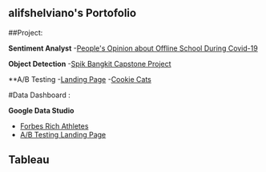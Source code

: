 ## alifshelviano's Portofolio


##Project:

**Sentiment Analyst** 
-[People's Opinion about Offline School During Covid-19](https://github.com/alifshelviano/Sentimen_analysis-PTM-Covid)

**Object Detection**
-[Spik Bangkit Capstone Project](https://github.com/alifshelviano/spikproject)

**A/B Testing
-[Landing Page]()
-[Cookie Cats]()


#Data Dashboard :

 **Google Data Studio**
 - [Forbes Rich Athletes](https://datastudio.google.com/u/0/reporting/c4314816-d60a-45c0-82ab-6f71b65ff192/page/p_w0umfl7xtc)
 - [A/B Testing Landing Page](https://datastudio.google.com/reporting/8809616c-848e-442b-9e94-a599b8f7d186)

 **Tableau**
 -
